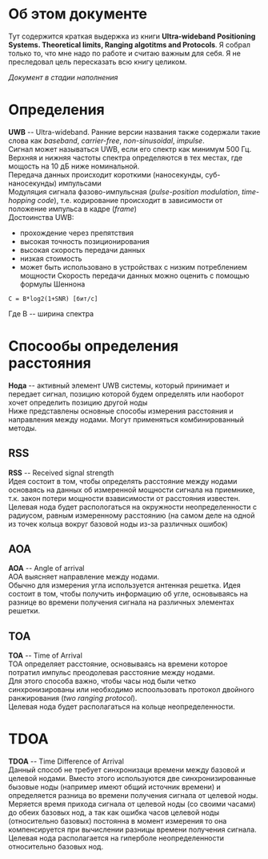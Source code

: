 # Об этом документе
Тут содержится краткая выдержка из книги __Ultra-wideband Positioning Systems. Theoretical limits, Ranging algotitms and Protocols__. Я собрал только то, что мне надо по работе и считаю важным для себя. Я не преследовал цель пересказать всю книгу целиком.

_Документ в стадии наполнения_

# Определения
__UWB__ -- Ultra-wideband. Ранние версии названия также содержали такие слова как _baseband_, _carrier-free_, _non-sinusoidal_, _impulse_.<br>
Сигнал может называться UWB, если его спектр как минимум 500 Гц.<br>
Верхняя и нижняя частоты спектра определяются в тех местах, где мощость на 10 дБ ниже номинальной.<br>
Передача данных происходит короткими (наносекунды, суб-наносекунды) импульсами<br>
Модуляция сигнала фазово-импульсная (_pulse-position modulation_, _time-hopping code_), т.е. кодирование происходит в зависимости от положение импульса в кадре (_frame_)<br>
Достоинства UWB:
- прохождение через препятствия
- высокая точность позиционирования
- высокая скорость передачи данных
- низкая стоимость
- может быть использовано в устройствах с низким потреблением мощности
Скорость передачи данных можно оценить с помощью формулы Шеннона
```
C = B*log2(1+SNR) [бит/с]
```
Где B -- ширина спектра

# Спосообы определения расстояния
__Нода__ -- активный элемент UWB системы, который принимает и передает сигнал, позицию которой будем определять или наоборот хочет определить позицию другой ноды<br>
Ниже представлены основные способы измерения расстояния и направления между нодами. Могут применяться комбинированный методы.

## RSS
__RSS__ -- Received signal strength<br>
Идея состоит в том, чтобы определять расстояние между нодами основаясь на данных об измеренной мощности сигнала на приемнике, т.к. закон потери мощности взависимости от расстояния известен.<br>
Целевая нода будет распологаться на окружности неопределенности с радиусом, равным измеренному расстоянию (на самом деле на одной из точек кольца вокруг базовой ноды из-за различных ошибок)

## AOA
__AOA__ -- Angle of arrival<br>
AOA выясняет направление между нодами.<br>
Обычно для измерения угла используется антенная решетка. Идея состоит в том, чтобы получить информацию об угле, основываясь на разнице во времени получения сигнала на различных элементах решетки.

## TOA
__TOA__ -- Time of Arrival<br>
TOA определяет расстояние, основываясь на времени которое потратил импульс преодолевая расстояние между нодами.<br>
Для этого способа важно, чтобы часы нод были четко синхронизированы или необходимо испоользовать протокол двойного ранжирования (_two ranging protocol_).<br>
Целевая нода будет располагаться на кольце неопределенности.

# TDOA
__TDOA__ -- Time Difference of Arrival<br>
Данный способ не требует синхронизаци времени между базовой и целевой нодами. Вместо этого используются две синхронизированные бызовые ноды (например имеют общий источник времени) и определяется разница во времени получения сигнала от целевой ноды. Меряется время прихода сигнала от целевой ноды (со своими часами) до обеих базовых нод, а так как ошибка часов целевой ноды (относительно базовых) постоянна в момент измерения то она компенсируется при вычислении разницы времени получения сигнала.<br>
Целевая нода располагается на гиперболе неопределенности относительно базовых нод.

